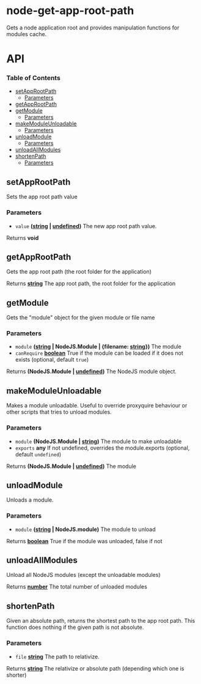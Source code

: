 # node-get-app-root-path

Gets a node application root and provides manipulation functions for modules cache.

# API

<!-- Generated by documentation.js. Update this documentation by updating the source code. -->

### Table of Contents

-   [setAppRootPath](#setapprootpath)
    -   [Parameters](#parameters)
-   [getAppRootPath](#getapprootpath)
-   [getModule](#getmodule)
    -   [Parameters](#parameters-1)
-   [makeModuleUnloadable](#makemoduleunloadable)
    -   [Parameters](#parameters-2)
-   [unloadModule](#unloadmodule)
    -   [Parameters](#parameters-3)
-   [unloadAllModules](#unloadallmodules)
-   [shortenPath](#shortenpath)
    -   [Parameters](#parameters-4)

## setAppRootPath

Sets the app root path value

### Parameters

-   `value` **([string](https://developer.mozilla.org/docs/Web/JavaScript/Reference/Global_Objects/String) \| [undefined](https://developer.mozilla.org/docs/Web/JavaScript/Reference/Global_Objects/undefined))** The new app root path value.

Returns **void** 

## getAppRootPath

Gets the app root path (the root folder for the application)

Returns **[string](https://developer.mozilla.org/docs/Web/JavaScript/Reference/Global_Objects/String)** The app root path, the root folder for the application

## getModule

Gets the "module" object for the given module or file name

### Parameters

-   `module` **([string](https://developer.mozilla.org/docs/Web/JavaScript/Reference/Global_Objects/String) | NodeJS.Module | {filename: [string](https://developer.mozilla.org/docs/Web/JavaScript/Reference/Global_Objects/String)})** The module
-   `canRequire` **[boolean](https://developer.mozilla.org/docs/Web/JavaScript/Reference/Global_Objects/Boolean)** True if the module can be loaded if it does not exists (optional, default `true`)

Returns **(NodeJS.Module | [undefined](https://developer.mozilla.org/docs/Web/JavaScript/Reference/Global_Objects/undefined))** The NodeJS module object.

## makeModuleUnloadable

Makes a module unloadable.
Useful to override proxyquire behaviour or other scripts that tries to unload modules.

### Parameters

-   `module` **(NodeJS.Module | [string](https://developer.mozilla.org/docs/Web/JavaScript/Reference/Global_Objects/String))** The module to make unloadable
-   `exports` **any** If not undefined, overrides the module.exports (optional, default `undefined`)

Returns **(NodeJS.Module | [undefined](https://developer.mozilla.org/docs/Web/JavaScript/Reference/Global_Objects/undefined))** The module

## unloadModule

Unloads a module.

### Parameters

-   `module` **([string](https://developer.mozilla.org/docs/Web/JavaScript/Reference/Global_Objects/String) | NodeJS.module)** The module to unload

Returns **[boolean](https://developer.mozilla.org/docs/Web/JavaScript/Reference/Global_Objects/Boolean)** True if the module was unloaded, false if not

## unloadAllModules

Unload all NodeJS modules (except the unloadable modules)

Returns **[number](https://developer.mozilla.org/docs/Web/JavaScript/Reference/Global_Objects/Number)** The total number of unloaded modules

## shortenPath

Given an absolute path, returns the shortest path to the app root path.
This function does nothing if the given path is not absolute.

### Parameters

-   `file` **[string](https://developer.mozilla.org/docs/Web/JavaScript/Reference/Global_Objects/String)** The path to relativize.

Returns **[string](https://developer.mozilla.org/docs/Web/JavaScript/Reference/Global_Objects/String)** The relativize or absolute path (depending which one is shorter)

